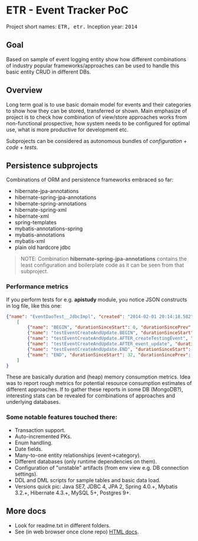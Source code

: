 ETR - Event Tracker PoC
===
Project short names: <tt>ETR, etr.</tt>
Inception year: <tt>2014</tt>

## Goal
Based on sample of event logging entity show how different combinations of industry popular
frameworks/approaches can be used to handle this basic entity CRUD in different DBs.

## Overview
Long term goal is to use basic domain model for events and their categories to show how they can be stored, transferred or shown.
Main emphasize of project is to check how combination of view/store approaches works from non-functional prospective, 
how system needs to be configured for optimal use, what is more productive for development etc.

Subprojects can be considered as autonomous bundles of *configuration* + *code* + *tests*.

## Persistence subprojects
Combinations of ORM and persistence frameworks embraced so far:
 - hibernate-jpa-annotations
 - hibernate-spring-jpa-annotations
 - hibernate-spring-annotations
 - hibernate-spring-xml
 - hibernate-xml
 - spring-templates
 - mybatis-annotations-spring
 - mybatis-annotations
 - mybatis-xml
 - plain old hardcore jdbc

> NOTE: Combination **hibernate-spring-jpa-annotations** contains the least configuration and boilerplate code as it can be seen from that subproject.

### Performance metrics
If you perform tests for e.g. **apistudy** module, you notice JSON constructs in log file, like this one:
```JSON
{"name": "EventDaoTest__JdbcImpl", "created": "2014-02-01 20:14:18.582", "totalDuration": 32,  "milestones":
    [
        {"name": "BEGIN", "durationSinceStart": 0, "durationSincePrev": 0, "memory": {"max": 1804, "total": 122, "used": 19}},
        {"name": "testEventCreateAndUpdate.BEGIN", "durationSinceStart": 0, "durationSincePrev": 0, "memory": {"max": 1804, "total": 122, "used": 19}},
        {"name": "testEventCreateAndUpdate.AFTER_createTestingEvent", "durationSinceStart": 18, "durationSincePrev": 18, "memory": {"max": 1804, "total": 122, "used": 19}},
        {"name": "testEventCreateAndUpdate.AFTER_event_update", "durationSinceStart": 32, "durationSincePrev": 14, "memory": {"max": 1804, "total": 122, "used": 19}},
        {"name": "testEventCreateAndUpdate.END", "durationSinceStart": 32, "durationSincePrev": 0, "memory": {"max": 1804, "total": 122, "used": 19}},
        {"name": "END", "durationSinceStart": 32, "durationSincePrev": 0, "memory": {"max": 1804, "total": 122, "used": 19}}
    ]
}
```

These are basically duration and (heap) memory consumption metrics. Idea was to report rough metrics for potential resource consumption estimates of different approaches.
If to gather these reports in some DB (MongoDB?), interesting stats can be revealed for combinations of approaches and underlying databases.
 
### Some notable features touched there:
 - Transaction support.
 - Auto-incremented PKs.
 - Enum handling.
 - Date fields.
 - Many-to-one entity relationships (event->category). 
 - Different databases (only runtime dependencies on them).
 - Configuration of "unstable" artifacts (from env view e.g. DB connection settings).
 - DDL and DML scripts for sample tables and basic data load.
 - Versions quick pic: Java SE7, JDBC 4, JPA 2, Spring 4.0.+, Mybatis 3.2.+, Hibernate 4.3.+, MySQL 5+, Postgres 9+.

## More docs
 - Look for readme.txt in different folders.
 - See (in web browser once clone repo) [HTML docs](docs/html/index.html).